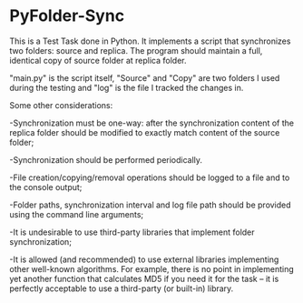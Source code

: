 # PyFolder-Sync

This is a Test Task done in Python. It implements a script that synchronizes two folders: source and replica. The 
program should maintain a full, identical copy of source folder at replica folder.

"main.py" is the script itself, "Source" and "Copy" are two folders I used during the testing and "log" is the file I tracked the changes in.

Some other considerations:

-Synchronization must be one-way: after the synchronization content of the 
replica folder should be modified to exactly match content of the source 
folder;

-Synchronization should be performed periodically.

-File creation/copying/removal operations should be logged to a file and to the 
console output;

-Folder paths, synchronization interval and log file path should be provided 
using the command line arguments;

-It is undesirable to use third-party libraries that implement folder 
synchronization;

-It is allowed (and recommended) to use external libraries implementing other 
well-known algorithms. For example, there is no point in implementing yet 
another function that calculates MD5 if you need it for the task – it is 
perfectly acceptable to use a third-party (or built-in) library.

